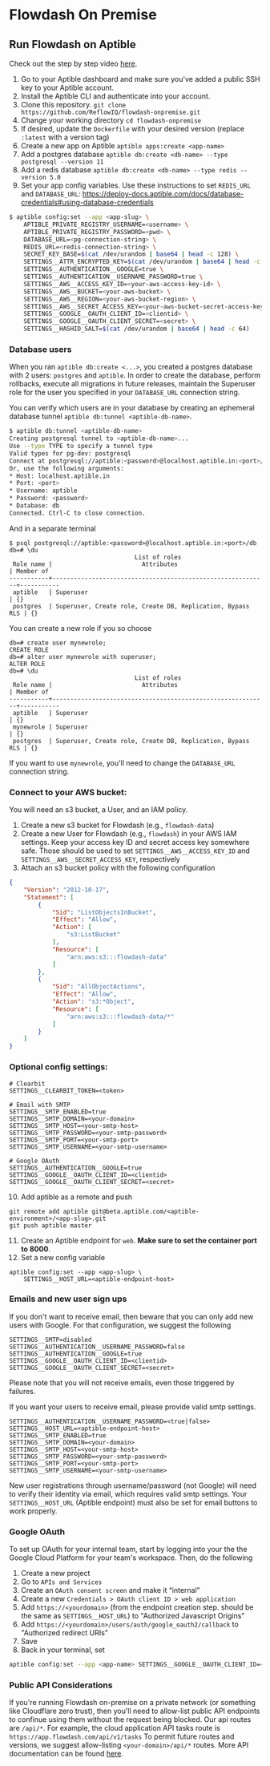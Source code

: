 # Flowdash On Premise

## Run Flowdash on Aptible

Check out the step by step video [here](https://www.loom.com/share/4b620b1b7bd14a34b6f71884bd51a0ee).  

1. Go to your Aptible dashboard and make sure you've added a public SSH key to your Aptible account.
2. Install the Aptible CLI and authenticate into your account.
3. Clone this repository. `git clone https://github.com/ReflowIQ/flowdash-onpremise.git`
4. Change your working directory `cd flowdash-onpremise`
5. If desired, update the `Dockerfile` with your desired version (replace `:latest` with a version tag)
6. Create a new app on Aptible `aptible apps:create <app-name>`
7. Add a postgres database `aptible db:create <db-name> --type postgresql --version 11`
8. Add a redis database `aptible db:create <db-name> --type redis --version 5.0`
9. Set your app config variables. Use these instructions to set `REDIS_URL` and `DATABASE_URL`: https://deploy-docs.aptible.com/docs/database-credentials#using-database-credentials
```bash
$ aptible config:set --app <app-slug> \
    APTIBLE_PRIVATE_REGISTRY_USERNAME=<username> \
    APTIBLE_PRIVATE_REGISTRY_PASSWORD=<pwd> \
    DATABASE_URL=<pg-connection-string> \
    REDIS_URL=<redis-connection-string> \
    SECRET_KEY_BASE=$(cat /dev/urandom | base64 | head -c 128) \
    SETTINGS__ATTR_ENCRYPTED_KEY=$(cat /dev/urandom | base64 | head -c 64) \
    SETTINGS__AUTHENTICATION__GOOGLE=true \
    SETTINGS__AUTHENTICATION__USERNAME_PASSWORD=true \
    SETTINGS__AWS__ACCESS_KEY_ID=<your-aws-access-key-id> \
    SETTINGS__AWS__BUCKET=<your-aws-bucket> \
    SETTINGS__AWS__REGION=<your-aws-bucket-region> \
    SETTINGS__AWS__SECRET_ACCESS_KEY=<your-aws-bucket-secret-access-key> \
    SETTINGS__GOOGLE__OAUTH_CLIENT_ID=<clientid> \
    SETTINGS__GOOGLE__OAUTH_CLIENT_SECRET=<secret> \
    SETTINGS__HASHID_SALT=$(cat /dev/urandom | base64 | head -c 64)	
```

### Database users

When you ran `aptible db:create <...>`, you created a postgres database with 2 users: `postgres` and `aptible`. 
In order to create the database, perform rollbacks, execute all migrations in future releases, maintain the Superuser role for the user you specified in your `DATABASE_URL` connection string.

You can verify which users are in your database by creating an ephemeral database tunnel `aptible db:tunnel <aptible-db-name>`.
```bash
$ aptible db:tunnel <aptible-db-name>
Creating postgresql tunnel to <aptible-db-name>...
Use --type TYPE to specify a tunnel type
Valid types for pg-dev: postgresql
Connect at postgresql://aptible:<password>@localhost.aptible.in:<port>/db
Or, use the following arguments:
* Host: localhost.aptible.in
* Port: <port>
* Username: aptible
* Password: <password>
* Database: db
Connected. Ctrl-C to close connection.
```
And in a separate terminal
```postgresql
$ psql postgresql://aptible:<password>@localhost.aptible.in:<port>/db
db=# \du
                                   List of roles
 Role name |                         Attributes                         | Member of
-----------+------------------------------------------------------------+-----------
 aptible   | Superuser                                                  | {}
 postgres  | Superuser, Create role, Create DB, Replication, Bypass RLS | {}
```

You can create a new role if you so choose
```postgresql
db=# create user mynewrole;
CREATE ROLE
db=# alter user mynewrole with superuser;
ALTER ROLE
db=# \du
                                   List of roles
 Role name |                         Attributes                         | Member of
-----------+------------------------------------------------------------+-----------
 aptible   | Superuser                                                  | {}
 mynewrole | Superuser                                                  | {}
 postgres  | Superuser, Create role, Create DB, Replication, Bypass RLS | {}
```

If you want to use `mynewrole`, you'll need to change the `DATABASE_URL` connection string.

### Connect to your AWS bucket:

You will need an s3 bucket, a User, and an IAM policy.
1. Create a new s3 bucket for Flowdash (e.g., `flowdash-data`)
2. Create a new User for Flowdash (e.g., `flowdash`) in your AWS IAM settings. Keep your access key ID and secret access key somewhere safe. Those should be used to set `SETTINGS__AWS__ACCESS_KEY_ID` and `SETTINGS__AWS__SECRET_ACCESS_KEY`, respectively 
3. Attach an s3 bucket policy with the following configuration
```json
{
    "Version": "2012-10-17",
    "Statement": [
        {
            "Sid": "ListObjectsInBucket",
            "Effect": "Allow",
            "Action": [
                "s3:ListBucket"
            ],
            "Resource": [
                "arn:aws:s3:::flowdash-data"
            ]
        },
        {
            "Sid": "AllObjectActions",
            "Effect": "Allow",
            "Action": "s3:*Object",
            "Resource": [
                "arn:aws:s3:::flowdash-data/*"
            ]
        }
    ]
}
```

### Optional config settings:
```
# Clearbit
SETTINGS__CLEARBIT_TOKEN=<token>

# Email with SMTP
SETTINGS__SMTP_ENABLED=true
SETTINGS__SMTP_DOMAIN=<your-domain>
SETTINGS__SMTP_HOST=<your-smtp-host>
SETTINGS__SMTP_PASSWORD=<your-smtp-password>
SETTINGS__SMTP_PORT=<your-smtp-port>
SETTINGS__SMTP_USERNAME=<your-smtp-username>

# Google OAuth
SETTINGS__AUTHENTICATION__GOOGLE=true
SETTINGS__GOOGLE__OAUTH_CLIENT_ID=<clientid>
SETTINGS__GOOGLE__OAUTH_CLIENT_SECRET=<secret>
```

10. Add aptible as a remote and push
```
git remote add aptible git@beta.aptible.com/<aptible-environment>/<app-slug>.git
git push aptible master
```
11. Create an Aptible endpoint for `web`. **Make sure to set the container port to 8000**.
12. Set a new config variable
```
aptible config:set --app <app-slug> \ 
    SETTINGS__HOST_URL=<aptible-endpoint-host>
```

### Emails and new user sign ups
If you don't want to receive email, then beware that you can only add new users with Google. 
For that configuration, we suggest the following
```
SETTINGS__SMTP=disabled
SETTINGS__AUTHENTICATION__USERNAME_PASSWORD=false
SETTINGS__AUTHENTICATION__GOOGLE=true
SETTINGS__GOOGLE__OAUTH_CLIENT_ID=<clientid>
SETTINGS__GOOGLE__OAUTH_CLIENT_SECRET=<secret>
```
Please note that you will not receive emails, even those triggered by failures.

If you want your users to receive email, please provide valid smtp settings.
```
SETTINGS__AUTHENTICATION__USERNAME_PASSWORD=<true|false>
SETTINGS__HOST_URL=<aptible-endpoint-host>
SETTINGS__SMTP_ENABLED=true
SETTINGS__SMTP_DOMAIN=<your-domain>
SETTINGS__SMTP_HOST=<your-smtp-host>
SETTINGS__SMTP_PASSWORD=<your-smtp-password>
SETTINGS__SMTP_PORT=<your-smtp-port>
SETTINGS__SMTP_USERNAME=<your-smtp-username>
```
New user registrations through username/password (not Google) will need to verify their identity via email, which requires valid smtp settings.
Your `SETTINGS__HOST_URL` (Aptible endpoint) must also be set for email buttons to work properly.

### Google OAuth
To set up OAuth for your internal team, start by logging into your the the Google Cloud Platform for your team's workspace. Then, do the following
1. Create a new project
2. Go to `APIs and Services`
3. Create an `OAuth consent screen` and make it “internal”
4. Create a new `Credentials > OAuth client ID > web application`
5. Add `https://<yourdomain>` (from the endpoint creation step. should be the same as `SETTINGS__HOST_URL`) to "Authorized Javascript Origins"
6. Add `https://<yourdomain>/users/auth/google_oauth2/callback` to "Authorized redirect URIs"
7. Save
8. Back in your terminal, set
```bash
aptible config:set --app <app-name> SETTINGS__GOOGLE__OAUTH_CLIENT_ID=<new_client_id> SETTINGS__GOOGLE__OAUTH_CLIENT_SECRET=<new_client_secret>
```

### Public API Considerations
If you're running Flowdash on-premise on a private network (or something like Cloudflare zero trust), then you'll need to allow-list public API endpoints
to confinue using them without the request being blocked.
Our api routes are `/api/*`. For example, the cloud application API tasks route is `https://app.flowdash.com/api/v1/tasks` 
To permit future routes and versions, we suggest allow-listing `<your-domain>/api/*` routes.
More API documentation can be found [here](https://www.notion.so/Flowdash-API-Docs-13d77071206541898c97ca0ef95e8ce9#38a42c67eef943edada3dc39ff60d36d).
